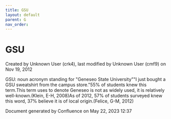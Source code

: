 ```yaml
---
title: GSU
layout: default
parent: G
nav_order:
---
```


# GSU

Created by  Unknown User (crk4), last modified by  Unknown User (cmf9) on Nov 19, 2012

GSU: noun acronym standing for &quot;Geneseo State University&quot;&quot;I just bought a GSU sweatshirt from the campus store.&quot;55% of students knew this term.This term uses to denote Geneseo is not as widely used, it is relatively well-known.(Klein, E-H, 2008)As of 2012, 57% of students surveyed knew this word, 37% believe it is of local origin.(Felice, G-M, 2012)

Document generated by Confluence on May 22, 2023 12:37


